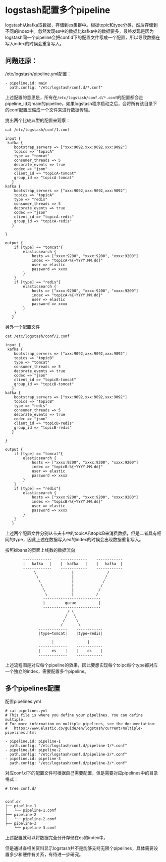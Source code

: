 # logstash配置多个pipeline #

logstash从kafka取数据，存储到es集群中。根据topic和type分类，然后存储到不同的index中。忽然发现es中的数据比kafka中的数据要多，最终发现是因为logstash同一个pipeline会把conf.d下的配置文件写成一个配置，所以导致数据在写入index的时候会重复写入。


## 问题还原： ##

/etc/logstash/pipeline.yml配置：


    - pipeline.id: main
      path.config: "/etc/logstash/conf.d/*.conf"

上述配置的意思是，所有在`/etc/logstash/conf.d/*.conf`的配置都会走pipeline_id为main的pipeline，如果logstash程序启动之后，会将所有该目录下的conf配置压缩成一个文件来进行数据传输。

挑出两个比较典型的配置来观察：

	cat /etc/logstash/conf/1.conf

    input {
	 kafka {
        bootstrap_servers => ["xxx:9092,xxx:9092,xxx:9092"]
        topics => "topicA"
        type => "tomcat"
        consumer_threads => 5 
        decorate_events => true
        codec => "json"
        client_id => "topicA-tomcat"
        group_id => "topicA-tomcat"
	   }
    kafka {
        bootstrap_servers => ["xxx:9092,xxx:9092,xxx:9092"]
        topics => "topicA"
        type => "redis"
        consumer_threads => 5 
        decorate_events => true
        codec => "json"
        client_id => "topicA-redis"
        group_id => "topicA-redis"
	   }

	}

	output {
        if [type] == "tomcat"{
            elasticsearch {
                hosts => ["xxxx:9200", "xxxx:9200", "xxxx:9200"]
                index => "topicA-%{+YYYY.MM.dd}"
                user => elastic
                password => xxxx
            }
        }
        if [type] == "redis"{
            elasticsearch {
                hosts => ["xxxx:9200", "xxxx:9200", "xxxx:9200"]
                index => "topicA-%{+YYYY.MM.dd}"
                user => elastic
                password => xxxx
            }
        }
       }

另外一个配置文件

	cat /etc/logstash/conf/2.conf

    input {
	 kafka {
        bootstrap_servers => ["xxx:9092,xxx:9092,xxx:9092"]
        topics => "topicB"
        type => "tomcat"
        consumer_threads => 5 
        decorate_events => true
        codec => "json"
        client_id => "topicB-tomcat"
        group_id => "topicB-tomcat"
	   }
    kafka {
        bootstrap_servers => ["xxx:9092,xxx:9092,xxx:9092"]
        topics => "topicB"
        type => "redis"
        consumer_threads => 5 
        decorate_events => true
        codec => "json"
        client_id => "topicB-redis"
        group_id => "topicB-redis"
	   }

	}

	output {
        if [type] == "tomcat"{
            elasticsearch {
                hosts => ["xxxx:9200", "xxxx:9200", "xxxx:9200"]
                index => "topicB-%{+YYYY.MM.dd}"
                user => elastic
                password => xxxx
            }
        }
        if [type] == "redis"{
            elasticsearch {
                hosts => ["xxxx:9200", "xxxx:9200", "xxxx:9200"]
                index => "topicB-%{+YYYY.MM.dd}"
                user => elastic
                password => xxxx
            }
        }
       }

上述两个配置文件分别从卡夫卡中的topicA和topicB来消费数据，但是二者具有相同的type，因此上述在数据写入ed的index的时候会出现数据重复写入。

按照kibana的页面上线数的数据流向

            -------------    ------------    ------------
            |   kafka   |    |  kafka   |    |   kafka  |
            -------------    ------------    ------------
                 \                |               /
                  \               |              /
                   \              |             /
                    \             |            /
                     \            |           /
                      \           |          /
                     --------------------------
                     |         queue          |
                     --------------------------
                                / \
                               /   \ 
                              /     \
                             /       \
                   -------------    ------------
                   |type=tomcat|    |type=redis|
                   -------------    ------------
                         |               |
                   -------------    ------------
                   |     es    |    |    es    |
                   -------------    ------------

上述流程图是对应每个pipeline的效果，因此要想实现每个toipc每个type都对应一个独立的index，需要配置多个pipeline。

## 多个pipelines配置 ##
           
配置pipelines.yml

	# cat pipelines.yml 
	# This file is where you define your pipelines. You can define multiple.
	# For more information on multiple pipelines, see the documentation:
	#   https://www.elastic.co/guide/en/logstash/current/multiple-pipelines.html
	
	- pipeline.id: pipeline-1
  	  path.config: "/etc/logstash/conf.d/pipeline-1/*.conf"
	- pipeline.id: pipeline-2
  	  path.config: "/etc/logstash/conf.d/pipeline-2/*.conf"
	- pipeline.id: pipeline-3
  	  path.config: "/etc/logstash/conf.d/pipeline-3/*.conf"


对应conf.d下的配置文件可根据自己需要配置，但是需要对应pipelines中的目录格式：

	# tree conf.d/

	
	conf.d/
	├── pipeline-1
	│   └── pipeline-1.conf
	├── pipeline-2
	│   └── pipeline-2.conf
	├── pipeline-3
	    └── pipeline-3.conf	

      
上述配置就可以将数据完全分开存储在es的index中。

但是通过查相关资料显示logstash并不是能够支持无限个pipelines，具体需要设置多少和硬件有关系，有待进一步研究。